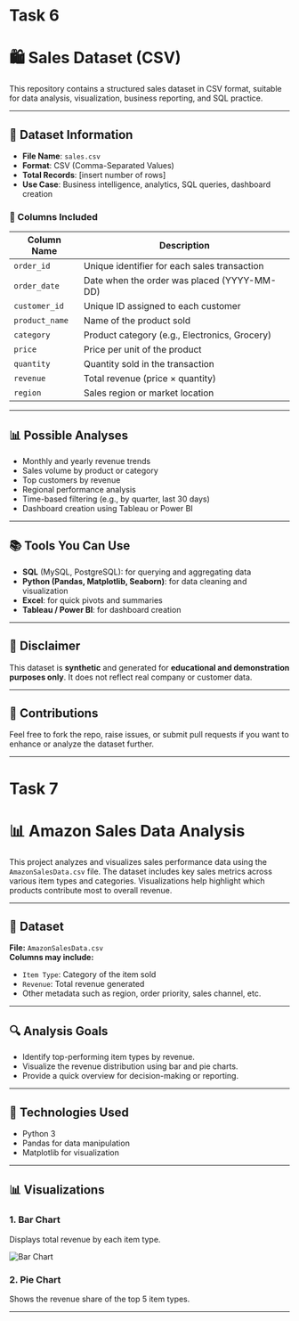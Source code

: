 # Task 6
# 🛍️ Sales Dataset (CSV)

This repository contains a structured sales dataset in CSV format, suitable for data analysis, visualization, business reporting, and SQL practice.

---

## 📁 Dataset Information

- **File Name**: `sales.csv`
- **Format**: CSV (Comma-Separated Values)
- **Total Records**: [insert number of rows]
- **Use Case**: Business intelligence, analytics, SQL queries, dashboard creation

### 🔢 Columns Included

| Column Name   | Description                                   |
|---------------|-----------------------------------------------|
| `order_id`    | Unique identifier for each sales transaction  |
| `order_date`  | Date when the order was placed (YYYY-MM-DD)   |
| `customer_id` | Unique ID assigned to each customer           |
| `product_name`| Name of the product sold                      |
| `category`    | Product category (e.g., Electronics, Grocery) |
| `price`       | Price per unit of the product                 |
| `quantity`    | Quantity sold in the transaction              |
| `revenue`     | Total revenue (price × quantity)              |
| `region`      | Sales region or market location               |

---

## 📊 Possible Analyses

- Monthly and yearly revenue trends
- Sales volume by product or category
- Top customers by revenue
- Regional performance analysis
- Time-based filtering (e.g., by quarter, last 30 days)
- Dashboard creation using Tableau or Power BI

---
## 📚 Tools You Can Use

- **SQL** (MySQL, PostgreSQL): for querying and aggregating data
- **Python (Pandas, Matplotlib, Seaborn)**: for data cleaning and visualization
- **Excel**: for quick pivots and summaries
- **Tableau / Power BI**: for dashboard creation

---

## 🚨 Disclaimer

This dataset is **synthetic** and generated for **educational and demonstration purposes only**. It does not reflect real company or customer data.

---

## 🙌 Contributions

Feel free to fork the repo, raise issues, or submit pull requests if you want to enhance or analyze the dataset further.

---

# Task 7
# 📊 Amazon Sales Data Analysis

This project analyzes and visualizes sales performance data using the `AmazonSalesData.csv` file. The dataset includes key sales metrics across various item types and categories. Visualizations help highlight which products contribute most to overall revenue.

---

## 📁 Dataset

**File:** `AmazonSalesData.csv`  
**Columns may include:**  
- `Item Type`: Category of the item sold  
- `Revenue`: Total revenue generated  
- Other metadata such as region, order priority, sales channel, etc.

---

## 🔍 Analysis Goals

- Identify top-performing item types by revenue.
- Visualize the revenue distribution using bar and pie charts.
- Provide a quick overview for decision-making or reporting.

---

## 🧪 Technologies Used

- Python 3
- Pandas for data manipulation
- Matplotlib for visualization

---

## 📊 Visualizations

### 1. Bar Chart
Displays total revenue by each item type.

![Bar Chart](sales_chart.png)

### 2. Pie Chart
Shows the revenue share of the top 5 item types.

___

